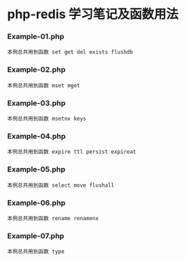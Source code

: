 # php-redis 学习笔记及函数用法

### Example-01.php
    本例总共用到函数 set get del exists flushdb

### Example-02.php
    本例总共用到函数 mset mget

### Example-03.php
    本例总共用到函数 msetnx keys

### Example-04.php
    本例总共用到函数 expire ttl persist expireat

### Example-05.php
    本例总共用到函数 select move flushall


### Example-06.php
    本例总共用到函数 rename renamenx

### Example-07.php
    本例总共用到函数 type